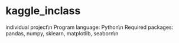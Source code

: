 # kaggle_inclass
individual project\n
Program language: Python\n
Required packages: pandas, numpy, sklearn, matplotlib, seaborn\n
